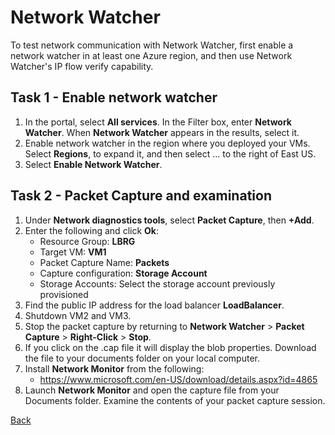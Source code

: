 # Network Watcher

To test network communication with Network Watcher, first enable a network watcher in at least one Azure region, and then use Network Watcher's IP flow verify capability.

## Task 1 - Enable network watcher
1)	In the portal, select **All services**. In the Filter box, enter **Network Watcher**. When **Network Watcher** appears in the results, select it.
2)	Enable network watcher in the region where you deployed your VMs. Select **Regions**, to expand it, and then select ... to the right of East US.
3)	Select **Enable Network Watcher**.

## Task 2 - Packet Capture and examination
1.	Under **Network diagnostics tools**, select **Packet Capture**, then **+Add**.
2.	Enter the following and click **Ok**:
    * Resource Group: **LBRG**
    * Target VM: **VM1**
    * Packet Capture Name: **Packets**
    * Capture configuration: **Storage Account**
    * Storage Accounts:  Select the storage account previously provisioned
3.	Find the public IP address for the load balancer **LoadBalancer**.
4.	Shutdown VM2 and VM3.
5.	Stop the packet capture by returning to **Network Watcher** > **Packet Capture** > **Right-Click** > **Stop**.
6.	If you click on the .cap file it will display the blob properties.  Download the file to your documents folder on your local computer.
7.	Install **Network Monitor** from the following:
    * https://www.microsoft.com/en-US/download/details.aspx?id=4865 
8.	Launch **Network Monitor** and open the capture file from your Documents folder.  Examine the contents of your packet capture session.



[Back](index.md)